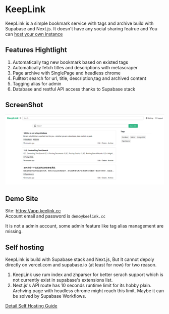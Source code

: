 # KeepLink

KeepLink is a simple bookmark service with tags and archive build with Supabase and Next.js.
It doesn't have any social sharing featrue and You can [host your own instance](#self-hosting)

## Features Hightlight

1. Automatically tag new bookmark based on existed tags
2. Automatically fetch titles and descriptions with metascraper
3. Page archive with SinglePage and headless chrome
4. Fulltext search for url, title, description,tag and archived content
5. Tagging alias for admin
6. Database and restful API access thanks to Supabase stack

## ScreenShot

![Desktop ScreenShot](.github/images/keeplink-screenshot.png)

## Demo Site

Site: https://app.keelink.cc  
Account email and password is `demo@keelink.cc`

It is not a admin account, some admin feature like tag alias management are missing.

## Self hosting

KeepLink is build with Supabase stack and Next.js, But It cannot depoly directly on vercel.com and supabase.io (at least for now) for two reason.

1. KeepLink use rum index and zhparser for better serach support which is not currently exist in supabase's extensions list.
2. Next.js's API route has 10 seconds runtime limit for its hobby plain. Archving page with headless chrome might reach this limit. Maybe it can be solved by Supabase Workflows.

[Detail Self Hosting Guide](https://github.com/fengkx/keeplink/wiki/Self-Hosting)
